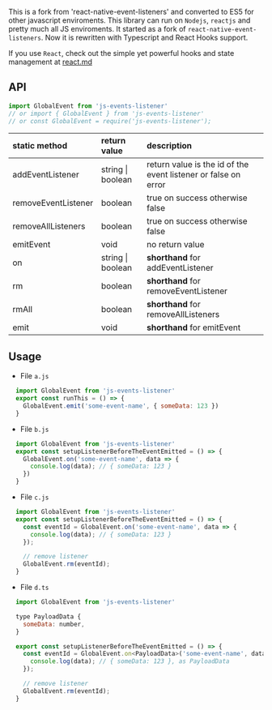 This is a fork from 'react-native-event-listeners' and converted to ES5 for other javascript enviroments. This library can run on `Nodejs`, `reactjs` and pretty much all JS enviroments.
It started as a fork of `react-native-event-listeners`. Now it is rewritten with Typescript and React Hooks support.

If you use `React`, check out the simple yet powerful hooks and state management at [react.md](./react.md)

## API

```javascript
import GlobalEvent from 'js-events-listener'
// or import { GlobalEvent } from 'js-events-listener'
// or const GlobalEvent = require('js-events-listener');
```

| static method       | return value      | description                                                    |
| :------------------ | :---------------- | :------------------------------------------------------------- |
| addEventListener    | string \| boolean | return value is the id of the event listener or false on error |
| removeEventListener | boolean           | true on success otherwise false                                |
| removeAllListeners  | boolean           | true on success otherwise false                                |
| emitEvent           | void              | no return value                                                |
| on                  | string \| boolean | **shorthand** for addEventListener                             |
| rm                  | boolean           | **shorthand** for removeEventListener                          |
| rmAll               | boolean           | **shorthand** for removeAllListeners                           |
| emit                | void              | **shorthand** for emitEvent                                    |

## Usage
- File `a.js`
```javascript
  import GlobalEvent from 'js-events-listener'
  export const runThis = () => {
    GlobalEvent.emit('some-event-name', { someData: 123 })
  }
```

- File `b.js`
```javascript
  import GlobalEvent from 'js-events-listener'
  export const setupListenerBeforeTheEventEmitted = () => {
    GlobalEvent.on('some-event-name', data => {
      console.log(data); // { someData: 123 }
    })
  }
```

- File `c.js`
```javascript
  import GlobalEvent from 'js-events-listener'
  export const setupListenerBeforeTheEventEmitted = () => {
    const eventId = GlobalEvent.on('some-event-name', data => {
      console.log(data); // { someData: 123 }
    });

    // remove listener
    GlobalEvent.rm(eventId);
  }
```

- File `d.ts`
```javascript
  import GlobalEvent from 'js-events-listener'

  type PayloadData {
    someData: number,
  }

  export const setupListenerBeforeTheEventEmitted = () => {
    const eventId = GlobalEvent.on<PayloadData>('some-event-name', data => {
      console.log(data); // { someData: 123 }, as PayloadData
    });

    // remove listener
    GlobalEvent.rm(eventId);
  }
```